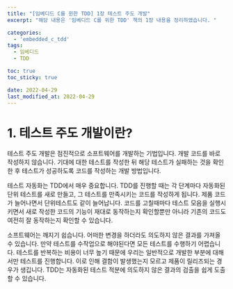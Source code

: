 ```yaml
---
title: "[임베디드 C를 윈한 TDD] 1장 테스트 주도 개발"
excerpt: "해당 내용은 '임베디드 C를 위한 TDD' 책의 1장 내용을 정리하였습니다. "

categories:
  - 'embedded_c_tdd'
tags:
  - 임베디드
  - TDD

toc: true
toc_sticky: true

date: 2022-04-29
last_modified_at: 2022-04-29
---
```


# 1. 테스트 주도 개발이란?

테스트 주도 개발은 점진적으로 소프트웨어를 개발하는 기법입니다. 
개발 코드를 바로 작성하지 않습니다. 
기대에 대한 테스트를 작성한 뒤 해당 테스트가 실패하는 것을 확인한 후 테스트가 성공하도록 코드를 작성하는 개발 방법입니다. 

테스트 자동화는 TDD에서 매우 중요합니다. 
TDD를 진행할 때는 각 단계마다 자동화된 단위 테스트를 새로 만들고, 그 테스트를 만족시키는 코드를 작성하게 됩니다. 
제품 코드가 늘어나면서 단위테스트도 같이 늘어납니다. 
코드를 고칠때마다 테스트 모음을 실행시키면서 새로 작성한 코드의 기능이 재대로 동작하는지 확인할뿐만 아니라 기존의 코드도 여전히 잘 동작하는지 확인할 수 있습니다. 

소프트웨어는 깨지기 쉽습니다. 
어떠한 변경을 하더라도 의도하지 않은 결과를 가져올 수 있습니다. 
만약 테스트를 수작업으로 해야된다면 모든 테스트를 수행하기 어렵습니다. 
테스트를 반복하는 비용이 너무 높기 때문에 우리는 일반적으로 개발한 부분에 대해서만 테스트를 진행합니다. 
이로 인해 결함이 발생했는지 모르고 제품이 릴리즈되는 경우가 생깁니다. 
TDD는 자동화된 테스트 적분에 의도하지 않은 결과의 검출을 쉽게 도출할 수 있습니다. 
